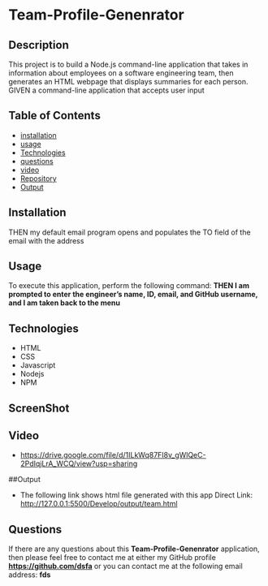  
# Team-Profile-Genenrator

## Description
This project is to build a Node.js command-line application that takes in information about employees on a software engineering team, then generates an HTML webpage that displays summaries for each person. GIVEN a command-line application that accepts user input

## Table of Contents
* [installation](#installation)
* [usage](#usage)
* [Technologies](#Technologies)
* [questions](#questions)
* [video](#video)
* [Repository](#Repository)
* [Output](#Output)

## Installation
THEN my default email program opens and populates the TO field of the email with the address

## Usage
To execute this application, perform the following command:
**THEN I am prompted to enter the engineer’s name, ID, email, and GitHub username, and I am taken back to the menu**


## Technologies
* HTML
* CSS
* Javascript
* Nodejs
* NPM


## ScreenShot




## Video
* https://drive.google.com/file/d/1ILkWq87FI8v_gWlQeC-2PdIqjLrA_WCQ/view?usp=sharing

##Output
* The following link shows html file generated with this app
 Direct Link: http://127.0.0.1:5500/Develop/output/team.html

## Questions
If there are any questions about this **Team-Profile-Genenrator** application, then please feel
 free to contact me at either my GitHub profile
**https://github.com/dsfa**
or you can contact me at the following email address:
**fds**

